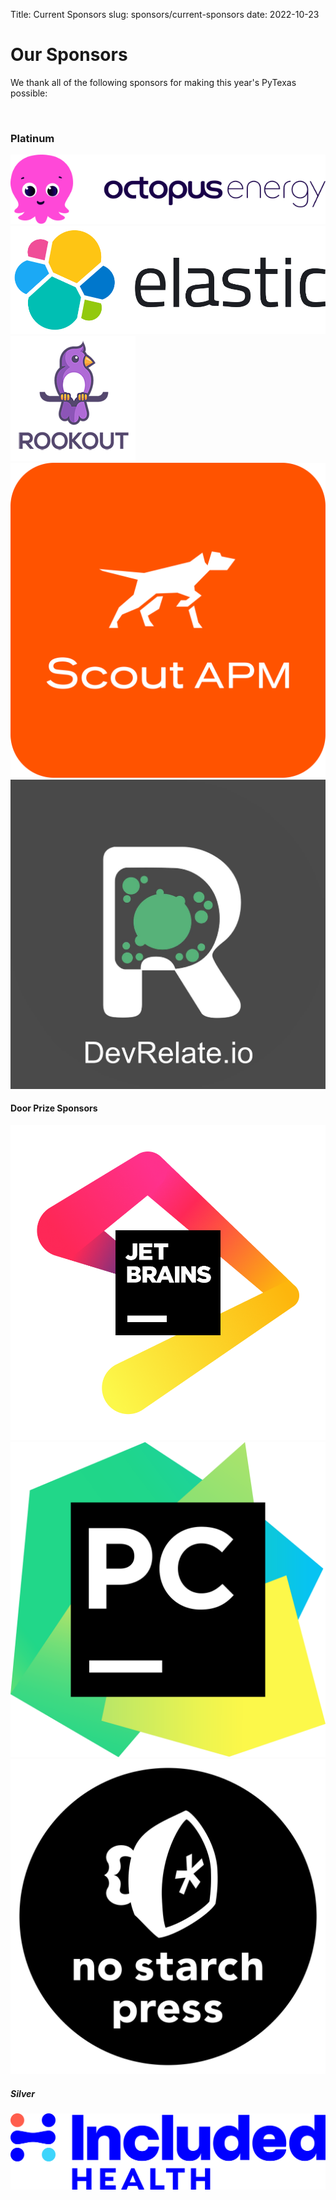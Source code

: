 Title: Current Sponsors
slug: sponsors/current-sponsors
date: 2022-10-23


# Our Sponsors
We thank all of the following sponsors for making this year's PyTexas possible:

<br>
<div class="container">
  <h3>Platinum</h3>
    <div class="row mb-4">
      <div class="col-4">
        <a href="https://octopus.energy/">
        <img src="/assets/img/sponsors/octopus-logo.png">
        </a>
      </div>
      <div class="col-4">
        <a href="https://www.elastic.co/">
        <img src="/assets/img/sponsors/elastic.png">
        </a>
      </div>
      <div class="col-4">
        <a href="https://www.rookout.com/">
        <img src="/assets/img/sponsors/Rookout_logo.png">
        </a>
      </div>
      <div class="col-4">
        <a href="https://scoutapm.com/">
        <img src="/assets/img/sponsors/scout-apm.png">
        </a>
      </div>
      <div class="col-4">
        <a href="https://devrelate.io/">
        <img src="/assets/img/sponsors/dev-relate.jpg">
        </a>
      </div>
    </div>
    <h4>Door Prize Sponsors</h4>
      <div class="row mb-4">
        <div class="col-2">
          <a href="https://jetbrains.com/jetbrains/">
          <img src="/assets/img/sponsors/jetbrains.png">
          </a>
        </div>
        <div class="col-2">
          <a href="https://jetbrains.com/pycharm/">
          <img src="/assets/img/sponsors/pycharm.png">
          </a>
        </div>
        <div class="col-2">
          <a href=""https://nostarchpress.com/>
          <img src="/assets/img/sponsors/no-starch.png">
          </a>
        </div>
      </div>
  <h5>Silver</h5>
    <div class="row mb-4">
        <div class="col-2">
          <a href="https://includedhealth.com/">
          <img src="/assets/img/sponsors/includedhealth.png">
          </a>
        </div>
    </div>
</div>


